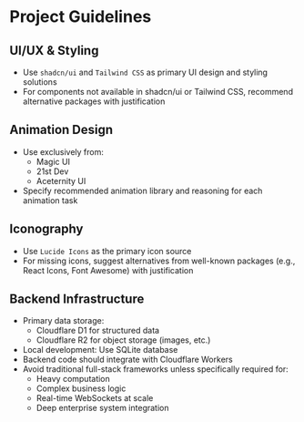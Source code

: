 # Project Guidelines

## UI/UX & Styling
- Use `shadcn/ui` and `Tailwind CSS` as primary UI design and styling solutions
- For components not available in shadcn/ui or Tailwind CSS, recommend alternative packages with justification

## Animation Design
- Use exclusively from:
  - Magic UI
  - 21st Dev
  - Aceternity UI
- Specify recommended animation library and reasoning for each animation task

## Iconography
- Use `Lucide Icons` as the primary icon source
- For missing icons, suggest alternatives from well-known packages (e.g., React Icons, Font Awesome) with justification

## Backend Infrastructure
- Primary data storage:
  - Cloudflare D1 for structured data
  - Cloudflare R2 for object storage (images, etc.)
- Local development: Use SQLite database
- Backend code should integrate with Cloudflare Workers
- Avoid traditional full-stack frameworks unless specifically required for:
  - Heavy computation
  - Complex business logic
  - Real-time WebSockets at scale
  - Deep enterprise system integration 